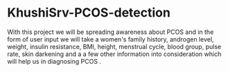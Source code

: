 # KhushiSrv-PCOS-detection
With this project we will be spreading awareness about PCOS and in the form of user input we will take a women's family history, androgen level, weight, insulin resistance, BMI, height, menstrual cycle, blood group, pulse rate, skin darkening and a a few other information into consideration which will help us in diagnosing PCOS .
